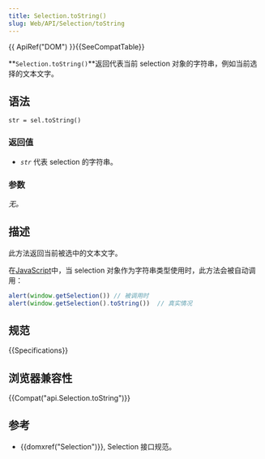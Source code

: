 ```yaml
---
title: Selection.toString()
slug: Web/API/Selection/toString
---
```


{{ ApiRef("DOM") }}{{SeeCompatTable}}

**`Selection.toString()`**返回代表当前 selection 对象的字符串，例如当前选择的文本文字。

## 语法

```plain
str = sel.toString()
```

### 返回值

- _`str`_ 代表 selection 的字符串。

### 参数

_无。_

## 描述

此方法返回当前被选中的文本文字。

在[JavaScript](/zh-CN/docs/Web/JavaScript)中，当 selection 对象作为字符串类型使用时，此方法会被自动调用：

```js
alert(window.getSelection()) // 被调用时
alert(window.getSelection().toString())  // 真实情况
```

## 规范

{{Specifications}}

## 浏览器兼容性

{{Compat("api.Selection.toString")}}

## 参考

- {{domxref("Selection")}}, Selection 接口规范。

